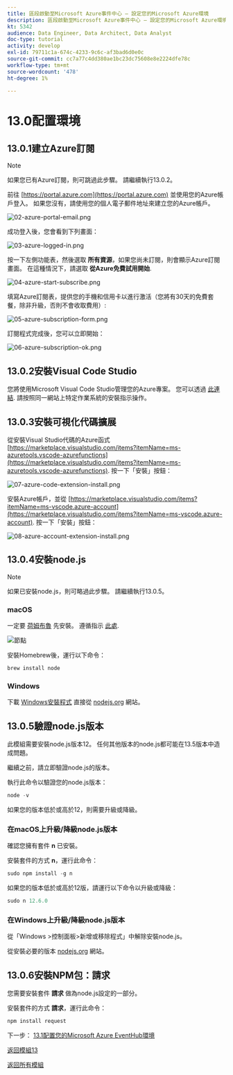 ```yaml
---
title: 區段啟動至Microsoft Azure事件中心 — 設定您的Microsoft Azure環境
description: 區段啟動至Microsoft Azure事件中心 — 設定您的Microsoft Azure環境
kt: 5342
audience: Data Engineer, Data Architect, Data Analyst
doc-type: tutorial
activity: develop
exl-id: 79711c1a-674c-4233-9c6c-af3bad6d0e0c
source-git-commit: cc7a77c4dd380ae1bc23dc75608e8e2224dfe78c
workflow-type: tm+mt
source-wordcount: '478'
ht-degree: 1%

---
```


# 13.0配置環境

## 13.0.1建立Azure訂閱

>[!NOTE]
>
>如果您已有Azure訂閱，則可跳過此步驟。 請繼續執行13.0.2。

前往 [https://portal.azure.com](https://portal.azure.com) 並使用您的Azure帳戶登入。 如果您沒有，請使用您的個人電子郵件地址來建立您的Azure帳戶。

![02-azure-portal-email.png](./images/02-azure-portal-email.png)

成功登入後，您會看到下列畫面：

![03-azure-logged-in.png](./images/03-azure-logged-in.png)

按一下左側功能表，然後選取 **所有資源**，如果您尚未訂閱，則會顯示Azure訂閱畫面。 在這種情況下，請選取 **從Azure免費試用開始**.

![04-azure-start-subscribe.png](./images/04-azure-start-subscribe.png)

填寫Azure訂閱表，提供您的手機和信用卡以進行激活（您將有30天的免費套餐，除非升級，否則不會收取費用）:

![05-azure-subscription-form.png](./images/05-azure-subscription-form.png)

訂閱程式完成後，您可以立即開始：

![06-azure-subscription-ok.png](./images/06-azure-subscription-ok.png)


## 13.0.2安裝Visual Code Studio

您將使用Microsoft Visual Code Studio管理您的Azure專案。 您可以透過 [此連結](https://code.visualstudio.com/download). 請按照同一網站上特定作業系統的安裝指示操作。

## 13.0.3安裝可視化代碼擴展

從安裝Visual Studio代碼的Azure函式 [https://marketplace.visualstudio.com/items?itemName=ms-azuretools.vscode-azurefunctions](https://marketplace.visualstudio.com/items?itemName=ms-azuretools.vscode-azurefunctions). 按一下「安裝」按鈕：

![07-azure-code-extension-install.png](./images/07-azure-code-extension-install.png)

安裝Azure帳戶，並從 [https://marketplace.visualstudio.com/items?itemName=ms-vscode.azure-account](https://marketplace.visualstudio.com/items?itemName=ms-vscode.azure-account). 按一下「安裝」按鈕：

![08-azure-account-extension-install.png](./images/08-azure-account-extension-install.png)

## 13.0.4安裝node.js

>[!NOTE]
>
>如果已安裝node.js，則可略過此步驟。 請繼續執行13.0.5。

### macOS

一定要 [荷姆布魯](https://brew.sh/) 先安裝。 遵循指示 [此處](https://brew.sh/).

![節點](./images/brew.png)

安裝Homebrew後，運行以下命令：

```javascript
brew install node
```

### Windows

下載 [Windows安裝程式](https://nodejs.org/en/#home-downloadhead) 直接從 [nodejs.org](https://nodejs.org/en/) 網站。

## 13.0.5驗證node.js版本

此模組需要安裝node.js版本12。 任何其他版本的node.js都可能在13.5版本中造成問題。

繼續之前，請立即驗證node.js的版本。

執行此命令以驗證您的node.js版本：

```javascript
node -v
```

如果您的版本低於或高於12，則需要升級或降級。

### 在macOS上升級/降級node.js版本

確認您擁有套件 **n** 已安裝。

安裝套件的方式 **n**，運行此命令：

```javascript
sudo npm install -g n
```

如果您的版本低於或高於12版，請運行以下命令以升級或降級：

```javascript
sudo n 12.6.0
```

### 在Windows上升級/降級node.js版本

從「Windows >控制面板>新增或移除程式」中解除安裝node.js。

從安裝必要的版本 [nodejs.org](https://nodejs.org/en/) 網站。

## 13.0.6安裝NPM包：請求

您需要安裝套件 **請求** 做為node.js設定的一部分。

安裝套件的方式 **請求**，運行此命令：

```javascript
npm install request
```


下一步： [13.1配置您的Microsoft Azure EventHub環境](./ex1.md)

[返回模組13](./segment-activation-microsoft-azure-eventhub.md)

[返回所有模組](./../../overview.md)
